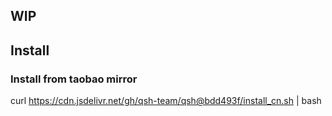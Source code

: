 ## WIP

## Install

### Install from taobao mirror

curl https://cdn.jsdelivr.net/gh/qsh-team/qsh@bdd493f/install_cn.sh | bash
